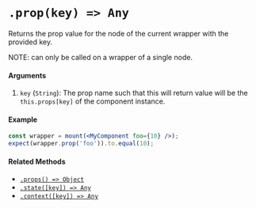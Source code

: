 # `.prop(key) => Any`

Returns the prop value for the node of the current wrapper with the provided key.

NOTE: can only be called on a wrapper of a single node.

#### Arguments

1. `key` (`String`): The prop name such that this will return value will be the `this.props[key]`
of the component instance.



#### Example


```jsx
const wrapper = mount(<MyComponent foo={10} />);
expect(wrapper.prop('foo')).to.equal(10);
```


#### Related Methods

- [`.props() => Object`](props.md)
- [`.state([key]) => Any`](state.md)
- [`.context([key]) => Any`](context.md)
